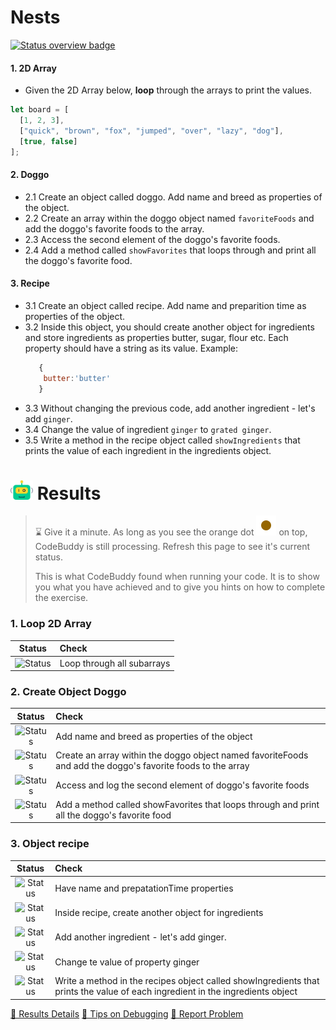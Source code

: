 # Nests
[![Status overview badge](../../blob/badges/.github/badges/main/badge.svg)](#-results)


#### 1. 2D Array
* Given the 2D Array below, **loop** through the arrays to print the values.

```javascript
let board = [
  [1, 2, 3],
  ["quick", "brown", "fox", "jumped", "over", "lazy", "dog"],
  [true, false]
];
```

#### 2. Doggo
* 2.1 Create an object called doggo. Add name and breed as properties of the object.
* 2.2 Create an array within the doggo object named `favoriteFoods` and add the doggo's favorite foods to the array.
* 2.3 Access the second element of the doggo's favorite foods. 
* 2.4 Add a method called `showFavorites` that loops through and print all the doggo's favorite food.

#### 3. Recipe
* 3.1 Create an object called recipe. Add name and preparition time as properties of the object.
* 3.2 Inside this object, you should create another object for ingredients and store ingredients as properties butter, sugar, flour etc. Each property should have a string as its value. Example:
  ```js
     {
      butter:'butter' 
     }
  ```
* 3.3 Without changing the previous code, add another ingredient - let's add `ginger`. 
* 3.4 Change the value of ingredient `ginger` to `grated ginger`. 
* 3.5 Write a method in the recipe object called `showIngredients` that prints the value of each ingredient in the ingredients object.

[//]: # (autograding info start)
# <img src="https://github.com/DCI-EdTech/autograding-setup/raw/main/assets/bot-large.svg" alt="" data-canonical-src="https://github.com/DCI-EdTech/autograding-setup/raw/main/assets/bot-large.svg" height="31" /> Results
> ⌛ Give it a minute. As long as you see the orange dot ![processing](https://raw.githubusercontent.com/DCI-EdTech/autograding-setup/main/assets/processing.svg) on top, CodeBuddy is still processing. Refresh this page to see it's current status.
>
> This is what CodeBuddy found when running your code. It is to show you what you have achieved and to give you hints on how to complete the exercise.


### 1. Loop 2D Array

|                 Status                  | Check                                                                                    |
| :-------------------------------------: | :--------------------------------------------------------------------------------------- |
| ![Status](../../blob/badges/.github/badges/main/status0.svg) | Loop through all subarrays |

### 2. Create Object Doggo

|                 Status                  | Check                                                                                    |
| :-------------------------------------: | :--------------------------------------------------------------------------------------- |
| ![Status](../../blob/badges/.github/badges/main/status1.svg) | Add name and breed as properties of the object |
| ![Status](../../blob/badges/.github/badges/main/status2.svg) | Create an array within the doggo object named favoriteFoods and add the doggo's favorite foods to the array |
| ![Status](../../blob/badges/.github/badges/main/status3.svg) | Access and log the second element of doggo's favorite foods |
| ![Status](../../blob/badges/.github/badges/main/status4.svg) | Add a method called showFavorites that loops through and print all the doggo's favorite food |

### 3. Object recipe

|                 Status                  | Check                                                                                    |
| :-------------------------------------: | :--------------------------------------------------------------------------------------- |
| ![Status](../../blob/badges/.github/badges/main/status5.svg) | Have name and prepatationTime properties |
| ![Status](../../blob/badges/.github/badges/main/status6.svg) | Inside recipe, create another object for ingredients |
| ![Status](../../blob/badges/.github/badges/main/status7.svg) | Add another ingredient - let's add ginger. |
| ![Status](../../blob/badges/.github/badges/main/status8.svg) | Change te value of property ginger |
| ![Status](../../blob/badges/.github/badges/main/status9.svg) | Write a method in the recipes object called showIngredients that prints the value of each ingredient in the ingredients object |



[🔬 Results Details](../../actions)
[🐞 Tips on Debugging](https://github.com/DCI-EdTech/autograding-setup/wiki/How-to-work-with-CodeBuddy)
[📢 Report Problem](https://docs.google.com/forms/d/e/1FAIpQLSfS8wPh6bCMTLF2wmjiE5_UhPiOEnubEwwPLN_M8zTCjx5qbg/viewform?usp=pp_url&entry.652569746=PB-datastructure-nesting)


[//]: # (autograding info end)